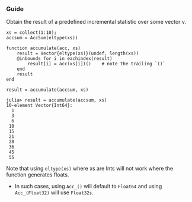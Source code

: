 ### Guide

Obtain the result of a predefined incremental statistic over some vector v.

```
xs = collect(1:10);
accsum = AccSum(eltype(xs))

function accumulate(acc, xs)
    result = Vector{eltype(xs)}(undef, length(xs))
    @inbounds for i in eachindex(result)
        result[i] = acc(xs[i])()    # note the trailing `()`
    end
    result
end

result = accumulate(accsum, xs)

julia> result = accumulate(accsum, xs)
10-element Vector{Int64}:
  1
  3
  6
 10
 15
 21
 28
 36
 45
 55
 ```
 
Note that using `eltype(xs)` where xs are Ints will not work where the function generates floats.
- In such cases, using `Acc_()` will default to `Float64` and using `Acc_(Float32)` will use `Float32s`.
